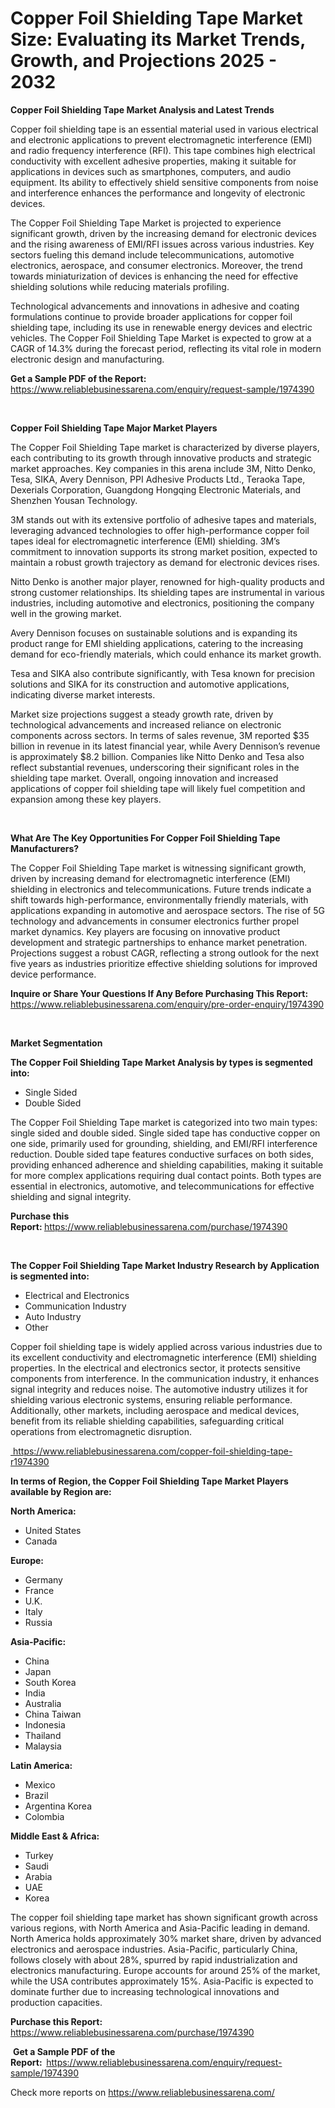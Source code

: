 <p><h1>Copper Foil Shielding Tape Market Size: Evaluating its Market Trends, Growth, and Projections 2025 - 2032</h1></p><p><strong>Copper Foil Shielding Tape Market Analysis and Latest Trends</strong></p>
<p><p>Copper foil shielding tape is an essential material used in various electrical and electronic applications to prevent electromagnetic interference (EMI) and radio frequency interference (RFI). This tape combines high electrical conductivity with excellent adhesive properties, making it suitable for applications in devices such as smartphones, computers, and audio equipment. Its ability to effectively shield sensitive components from noise and interference enhances the performance and longevity of electronic devices.</p><p>The Copper Foil Shielding Tape Market is projected to experience significant growth, driven by the increasing demand for electronic devices and the rising awareness of EMI/RFI issues across various industries. Key sectors fueling this demand include telecommunications, automotive electronics, aerospace, and consumer electronics. Moreover, the trend towards miniaturization of devices is enhancing the need for effective shielding solutions while reducing materials profiling.</p><p>Technological advancements and innovations in adhesive and coating formulations continue to provide broader applications for copper foil shielding tape, including its use in renewable energy devices and electric vehicles. The Copper Foil Shielding Tape Market is expected to grow at a CAGR of 14.3% during the forecast period, reflecting its vital role in modern electronic design and manufacturing.</p></p>
<p><strong>Get a Sample PDF of the Report:&nbsp;</strong> <a href="https://www.reliablebusinessarena.com/enquiry/request-sample/1974390?utm_campaign=3580&utm_medium=2&utm_source=Github&utm_content=ia&utm_term=01042025&utm_id=copper-foil-shielding-tape">https://www.reliablebusinessarena.com/enquiry/request-sample/1974390</a></p>
<p>&nbsp;</p>
<p><strong>Copper Foil Shielding Tape Major Market Players</strong></p>
<p><p>The Copper Foil Shielding Tape market is characterized by diverse players, each contributing to its growth through innovative products and strategic market approaches. Key companies in this arena include 3M, Nitto Denko, Tesa, SIKA, Avery Dennison, PPI Adhesive Products Ltd., Teraoka Tape, Dexerials Corporation, Guangdong Hongqing Electronic Materials, and Shenzhen Yousan Technology.</p><p>3M stands out with its extensive portfolio of adhesive tapes and materials, leveraging advanced technologies to offer high-performance copper foil tapes ideal for electromagnetic interference (EMI) shielding. 3M’s commitment to innovation supports its strong market position, expected to maintain a robust growth trajectory as demand for electronic devices rises.</p><p>Nitto Denko is another major player, renowned for high-quality products and strong customer relationships. Its shielding tapes are instrumental in various industries, including automotive and electronics, positioning the company well in the growing market.</p><p>Avery Dennison focuses on sustainable solutions and is expanding its product range for EMI shielding applications, catering to the increasing demand for eco-friendly materials, which could enhance its market growth.</p><p>Tesa and SIKA also contribute significantly, with Tesa known for precision solutions and SIKA for its construction and automotive applications, indicating diverse market interests.</p><p>Market size projections suggest a steady growth rate, driven by technological advancements and increased reliance on electronic components across sectors. In terms of sales revenue, 3M reported $35 billion in revenue in its latest financial year, while Avery Dennison’s revenue is approximately $8.2 billion. Companies like Nitto Denko and Tesa also reflect substantial revenues, underscoring their significant roles in the shielding tape market. Overall, ongoing innovation and increased applications of copper foil shielding tape will likely fuel competition and expansion among these key players.</p></p>
<p>&nbsp;</p>
<p><strong>What Are The Key Opportunities For Copper Foil Shielding Tape Manufacturers?</strong></p>
<p><p>The Copper Foil Shielding Tape market is witnessing significant growth, driven by increasing demand for electromagnetic interference (EMI) shielding in electronics and telecommunications. Future trends indicate a shift towards high-performance, environmentally friendly materials, with applications expanding in automotive and aerospace sectors. The rise of 5G technology and advancements in consumer electronics further propel market dynamics. Key players are focusing on innovative product development and strategic partnerships to enhance market penetration. Projections suggest a robust CAGR, reflecting a strong outlook for the next five years as industries prioritize effective shielding solutions for improved device performance.</p></p>
<p><strong>Inquire or Share Your Questions If Any Before Purchasing This Report:</strong> <a href="https://www.reliablebusinessarena.com/enquiry/pre-order-enquiry/1974390?utm_campaign=3580&utm_medium=2&utm_source=Github&utm_content=ia&utm_term=01042025&utm_id=copper-foil-shielding-tape">https://www.reliablebusinessarena.com/enquiry/pre-order-enquiry/1974390</a></p>
<p>&nbsp;</p>
<p><strong>Market Segmentation</strong></p>
<p><strong>The Copper Foil Shielding Tape Market Analysis by types is segmented into:</strong></p>
<p><ul><li>Single Sided</li><li>Double Sided</li></ul></p>
<p><p>The Copper Foil Shielding Tape market is categorized into two main types: single sided and double sided. Single sided tape has conductive copper on one side, primarily used for grounding, shielding, and EMI/RFI interference reduction. Double sided tape features conductive surfaces on both sides, providing enhanced adherence and shielding capabilities, making it suitable for more complex applications requiring dual contact points. Both types are essential in electronics, automotive, and telecommunications for effective shielding and signal integrity.</p></p>
<p><strong>Purchase this Report:&nbsp;</strong><a href="https://www.reliablebusinessarena.com/purchase/1974390?utm_campaign=3580&utm_medium=2&utm_source=Github&utm_content=ia&utm_term=01042025&utm_id=copper-foil-shielding-tape">https://www.reliablebusinessarena.com/purchase/1974390</a></p>
<p>&nbsp;</p>
<p><strong>The Copper Foil Shielding Tape Market Industry Research by Application is segmented into:</strong></p>
<p><ul><li>Electrical and Electronics</li><li>Communication Industry</li><li>Auto Industry</li><li>Other</li></ul></p>
<p><p>Copper foil shielding tape is widely applied across various industries due to its excellent conductivity and electromagnetic interference (EMI) shielding properties. In the electrical and electronics sector, it protects sensitive components from interference. In the communication industry, it enhances signal integrity and reduces noise. The automotive industry utilizes it for shielding various electronic systems, ensuring reliable performance. Additionally, other markets, including aerospace and medical devices, benefit from its reliable shielding capabilities, safeguarding critical operations from electromagnetic disruption.</p></p>
<p><a href="https://www.reliablebusinessarena.com/copper-foil-shielding-tape-r1974390?utm_campaign=3580&utm_medium=2&utm_source=Github&utm_content=ia&utm_term=01042025&utm_id=copper-foil-shielding-tape">&nbsp;https://www.reliablebusinessarena.com/copper-foil-shielding-tape-r1974390</a></p>
<p><strong>In terms of Region, the Copper Foil Shielding Tape Market Players available by Region are:</strong></p>
<p>
    <p> <strong> North America: </strong>
        <ul>
            <li>United States</li>
            <li>Canada</li>
        </ul>
        </p> 
    <p> <strong> Europe: </strong>
        <ul>
            <li>Germany</li>
            <li>France</li>
            <li>U.K.</li>
            <li>Italy</li>
            <li>Russia</li>
        </ul>
        </p> 
    <p> <strong> Asia-Pacific: </strong>
        <ul>
            <li>China</li>
            <li>Japan</li>
            <li>South Korea</li>
            <li>India</li>
            <li>Australia</li>
            <li>China Taiwan</li>
            <li>Indonesia</li>
            <li>Thailand</li>
            <li>Malaysia</li>
        </ul>
        </p> 
    <p> <strong> Latin America: </strong>
        <ul>
            <li>Mexico</li>
            <li>Brazil</li>
            <li>Argentina Korea</li>
            <li>Colombia</li>
        </ul>
        </p> 
    <p> <strong> Middle East & Africa: </strong>
        <ul>
            <li>Turkey</li>
            <li>Saudi</li>
            <li>Arabia</li>
            <li>UAE</li>
            <li>Korea</li>
        </ul>
    </p>
    </p>
<p><p>The copper foil shielding tape market has shown significant growth across various regions, with North America and Asia-Pacific leading in demand. North America holds approximately 30% market share, driven by advanced electronics and aerospace industries. Asia-Pacific, particularly China, follows closely with about 28%, spurred by rapid industrialization and electronics manufacturing. Europe accounts for around 25% of the market, while the USA contributes approximately 15%. Asia-Pacific is expected to dominate further due to increasing technological innovations and production capacities.</p></p>
<p><strong>Purchase this Report: </strong><a href="https://www.reliablebusinessarena.com/purchase/1974390?utm_campaign=3580&utm_medium=2&utm_source=Github&utm_content=ia&utm_term=01042025&utm_id=copper-foil-shielding-tape">https://www.reliablebusinessarena.com/purchase/1974390</a></p>
<p>&nbsp;<strong>Get a Sample PDF of the Report:&nbsp;&nbsp;</strong><a href="https://www.reliablebusinessarena.com/enquiry/request-sample/1974390?utm_campaign=3580&utm_medium=2&utm_source=Github&utm_content=ia&utm_term=01042025&utm_id=copper-foil-shielding-tape">https://www.reliablebusinessarena.com/enquiry/request-sample/1974390</a></p>
<p><strong></strong></p>
<p>Check more reports on <a href="https://www.reliablebusinessarena.com/?utm_campaign=3580&utm_medium=2&utm_source=Github&utm_content=ia&utm_term=01042025&utm_id=copper-foil-shielding-tape">https://www.reliablebusinessarena.com/</a></p>
